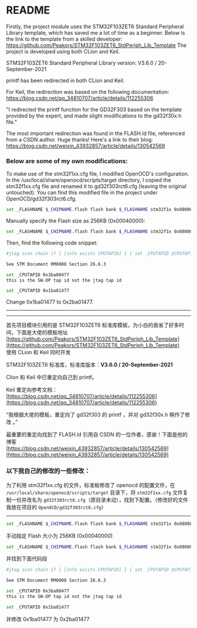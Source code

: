 # README

Firstly, the project module uses the STM32F103ZET6 Standard Peripheral Library template, which has saved me a lot of time as a beginner. Below is the link to the template from a skilled developer:
https://github.com/Peakors/STM32F103ZET6_StdPeriph_Lib_Template
The project is developed using both CLion and Keil.

STM32F103ZET6 Standard Peripheral Library version: V3.6.0 / 20-September-2021

printf has been redirected in both CLion and Keil.

For Keil, the redirection was based on the following documentation:
https://blog.csdn.net/qq_34810707/article/details/112255306

"I redirected the printf function for the GD32F303 based on the template provided by the expert, and made slight modifications to the gd32f30x.h file."

The most important redirection was found in the FLASH.ld file, referenced from a CSDN author. Huge thanks! Here's a link to their blog:
https://blog.csdn.net/weixin_43932857/article/details/130542569

### Below are some of my own modifications:

To make use of the stm32f1xx.cfg file, I modified OpenOCD's configuration. In the /usr/local/share/openocd/scripts/target directory, I copied the stm32f1xx.cfg file and renamed it to gd32f303rct6.cfg (leaving the original untouched). You can find this modified file in the project under OpenOCD/gd32f303rct6.cfg.

```bash
set _FLASHNAME $_CHIPNAME.flash flash bank $_FLASHNAME stm32f1x 0x08000000 $_FLASH_SIZE 0 0 $_TARGETNAME
```
Manually specify the Flash size as 256KB (0x00040000):
```bash
set _FLASHNAME $_CHIPNAME.flash flash bank $_FLASHNAME stm32f1x 0x08000000 0x00040000 0 0 $_TARGETNAME
```
Then, find the following code snippet:
```bash
#jtag scan chain if { [info exists CPUTAPID] } { set _CPUTAPID $CPUTAPID } else { if { [using_jtag] } {

See STM Document RM0008 Section 26.6.3

set _CPUTAPID 0x3ba00477
this is the SW-DP tap id not the jtag tap id

set _CPUTAPID 0x1ba01477
```
Change 0x1ba01477 to 0x2ba01477.

---
---

首先项目模块引用的是 STM32F103ZET6 标准库模板，为小白的我省了好多时间，下面是大佬的模板地址  
[https://github.com/Peakors/STM32F103ZET6_StdPeriph_Lib_Template](https://github.com/Peakors/STM32F103ZET6_StdPeriph_Lib_Template)  
使用 CLion 和 Keil 同时开发

STM32F103ZET6 标准库，标准库版本：**V3.6.0 / 20-September-2021**

Clion 和 Keil 中已重定向自己到 printf。

Keil 重定向参考文档：[https://blog.csdn.net/qq_34810707/article/details/112255306](https://blog.csdn.net/qq_34810707/article/details/112255306)

“我根据大佬的模板，重定向了 gd32f303 的 printf ，并对 gd32f30x.h 稍作了修改 。”

最重要的重定向找到了 FLASH.ld 引用自 CSDN 的一位作者，感谢！下面是他的博客  
[https://blog.csdn.net/weixin_43932857/article/details/130542569](https://blog.csdn.net/weixin_43932857/article/details/130542569)

### 以下我自己的修改的一些修改：

为了利用 stm32f1xx.cfg 的文件，标准板修改了 openocd 的配置文件，在 `/usr/local/share/openocd/scripts/target` 目录下，将 `stm32f1xx.cfg` 文件复制一份并改名为 `gd32f303rct6.cfg`（原目录未动），找到下配置。（修改好的文件我放在项目的 `OpenOCD/gd32f303rct6.cfg`）

---

```bash
set _FLASHNAME $_CHIPNAME.flash flash bank $_FLASHNAME stm32f1x 0x08000000 $_FLASH_SIZE 0 0 $_TARGETNAME
```
手动指定 Flash 大小为 256KB (0x00040000)
```bash
set _FLASHNAME $_CHIPNAME.flash flash bank $_FLASHNAME stm32f1x 0x08000000 0x00040000 0 0 $_TARGETNAME
```
并找到下面代码段
```bash
#jtag scan chain if { [info exists CPUTAPID] } { set _CPUTAPID $CPUTAPID } else { if { [using_jtag] } {

See STM Document RM0008 Section 26.6.3

set _CPUTAPID 0x3ba00477
this is the SW-DP tap id not the jtag tap id

set _CPUTAPID 0x1ba01477
```
并修改 0x1ba01477 为 0x2ba01477